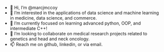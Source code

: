 - 👋 Hi, I’m @marcjmccoy
- 👀 I’m interested in the applications of data science and machine learning in medicine, data science, and commerce.
- 🌱 I’m currently focused on learning advanced python, OOP, and intermediate C++!
- 💞️ I’m looking to collaborate on medical research projects related to genetics and head and neck oncology.
- 📫 Reach me on github, linkedin, or via email.

<!---
marcjmccoy/marcjmccoy is a ✨ special ✨ repository because its `README.md` (this file) appears on your GitHub profile.
You can click the Preview link to take a look at your changes.
--->
